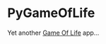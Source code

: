 PyGameOfLife
============
Yet another [Game Of Life](https://en.wikipedia.org/wiki/Conway%27s_Game_of_Life) app...
